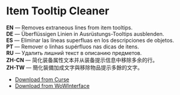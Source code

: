 Item Tooltip Cleaner
=======================

**EN** — Removes extraneous lines from item tooltips.  
**DE** — Überflüssigen Linien in Ausrüstungs-Tooltips ausblenden.  
**ES** — Eliminar las líneas superfluas en los descripciones de objetos.  
**PT** — Remover o linhas supérfluos nas dicas de itens.  
**RU** — Удалить лишний текст в описанию предметов.  
**ZH-CN** — 简化装备属性文本并从装备提示信息中移除多余的行。  
**ZH-TW** — 簡化裝備加成文字與移除物品提示多餘的文字。

* [Download from Curse](http://www.curse.com/addons/wow/itemtooltipcleaner)
* [Download from WoWInterface](http://www.wowinterface.com/downloads/info19129-ItemTooltipCleaner.html)
